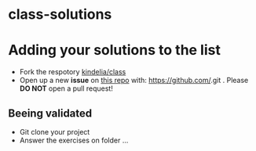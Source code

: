 # class-solutions

# Adding your solutions to the list

* Fork the respotory [kindelia/class](https://github.com/Kindelia/class/)
* Open up a new **issue** on [this repo](https://github.com/Kindelia/class-solutions/) with: 
https://github.com/<Link to your forked repository>.git <name-surname>. 
Please **DO NOT** open a pull request!

## Beeing validated
* Git clone your project
* Answer the exercises on folder ...


